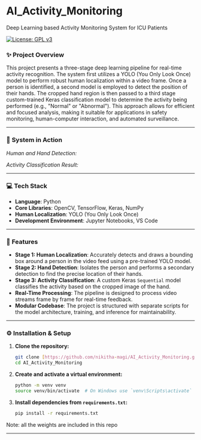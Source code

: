 # AI_Activity_Monitoring
Deep Learning based Activity Monitoring System for ICU Patients

[![License: GPL v3](https://img.shields.io/badge/License-GPLv3-blue.svg)](https://www.gnu.org/licenses/gpl-3.0)

### ✨ **Project Overview**

This project presents a three-stage deep learning pipeline for real-time activity recognition. The system first utilizes a YOLO (You Only Look Once) model to perform robust human localization within a video frame. Once a person is identified, a second model is employed to detect the position of their hands. The cropped hand region is then passed to a third stage custom-trained Keras classification model to determine the activity being performed (e.g., "Normal" or "Abnormal"). This approach allows for efficient and focused analysis, making it suitable for applications in safety monitoring, human-computer interaction, and automated surveillance.

---

### 📸 **System in Action**

*Human and Hand Detection:*

*Activity Classification Result:*

---

### 💻 **Tech Stack**

* **Language**: Python
* **Core Libraries**: OpenCV, TensorFlow, Keras, NumPy
* **Human Localization**: YOLO (You Only Look Once)
* **Development Environment**: Jupyter Notebooks, VS Code

---

### 🚀 **Features**

* **Stage 1: Human Localization**: Accurately detects and draws a bounding box around a person in the video feed using a pre-trained YOLO model.
* **Stage 2: Hand Detection**: Isolates the person and performs a secondary detection to find the precise location of their hands.
* **Stage 3: Activity Classification**: A custom Keras `Sequential` model classifies the activity based on the cropped image of the hand.
* **Real-Time Processing**: The pipeline is designed to process video streams frame by frame for real-time feedback.
* **Modular Codebase**: The project is structured with separate scripts for the model architecture, training, and inference for maintainability.

---

### ⚙️ **Installation & Setup**

1.  **Clone the repository:**
    ```bash
    git clone [https://github.com/nikitha-magi/AI_Activity_Monitoring.git](https://github.com/nikitha-magi/AI_Activity_Monitoring.git)
    cd AI_Activity_Monitoring
    ```

2.  **Create and activate a virtual environment:**
    ```bash
    python -m venv venv
    source venv/bin/activate  # On Windows use `venv\Scripts\activate`
    ```

3.  **Install dependencies from `requirements.txt`:**
    ```bash
    pip install -r requirements.txt
    ```
Note: all the weights are included in this repo

---

